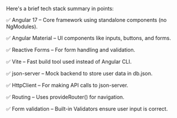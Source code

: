 Here's a brief tech stack summary in points:

✅ Angular 17 – Core framework using standalone components (no NgModules).

✅ Angular Material – UI components like inputs, buttons, and forms.

✅ Reactive Forms – For form handling and validation.

✅ Vite – Fast build tool used instead of Angular CLI.

✅ json-server – Mock backend to store user data in db.json.

✅ HttpClient – For making API calls to json-server.

✅ Routing – Uses provideRouter() for navigation.

✅ Form validation – Built-in Validators ensure user input is correct.
